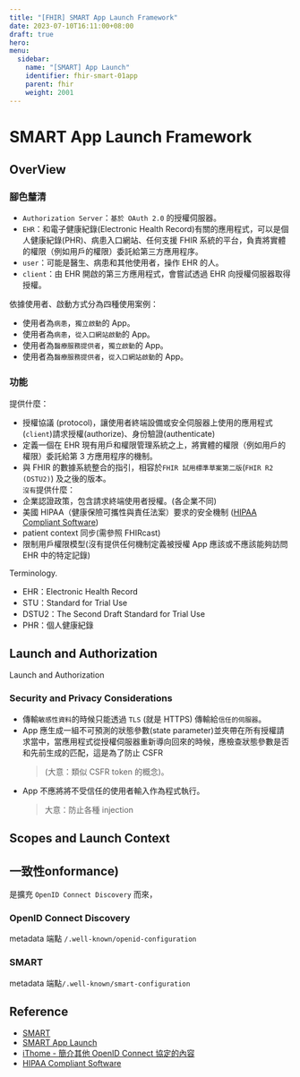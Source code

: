 ```yaml
---
title: "[FHIR] SMART App Launch Framework"
date: 2023-07-10T16:11:00+08:00
draft: true
hero: 
menu:
  sidebar:
    name: "[SMART] App Launch"
    identifier: fhir-smart-01app
    parent: fhir 
    weight: 2001
---
```

# SMART App Launch Framework
## OverView
### 腳色釐清
 - `Authorization Server`：`基於 OAuth 2.0` 的授權伺服器。
 - `EHR`：和電子健康紀錄(Electronic Health Record)有關的應用程式，可以是個人健康紀錄(PHR)、病患入口網站、任何支援 FHIR 系統的平台，負責將實體的權限（例如用戶的權限）委託給第三方應用程序。
 - `user`：可能是醫生、病患和其他使用者，操作 EHR 的人。
 - `client`：由 EHR 開啟的第三方應用程式，會嘗試透過 EHR 向授權伺服器取得授權。

依據使用者、啟動方式分為四種使用案例：
 - 使用者為`病患`，`獨立啟動`的 App。
 - 使用者為`病患`，`從入口網站啟動`的 App。
 - 使用者為`醫療服務提供者`，`獨立啟動`的 App。
 - 使用者為`醫療服務提供者`，`從入口網站啟動`的 App。

### 功能
提供什麼：
 - 授權協議 (protocol)，讓使用者終端設備或安全伺服器上使用的應用程式(`client`)請求授權(authorize)、身份驗證(authenticate)
 - 定義一個在 EHR 現有用戶和權限管理系統之上，將實體的權限（例如用戶的權限）委託給第 3 方應用程序的機制。
 - 與 FHIR 的數據系統整合的指引，相容於`FHIR 試用標準草案第二版`(`FHIR R2 (DSTU2)`) 及之後的版本。  
`沒有`提供什麼：
 - 企業認證政策，包含請求終端使用者授權。(各企業不同)
 - 美國 HIPAA（健康保險可攜性與責任法案）要求的安全機制 ([HIPAA Compliant Software](http://whatishipaa.org/hipaa-compliant-software.php))
 - patient context 同步(需參照 FHIRcast)
 - 限制用戶權限模型(沒有提供任何機制定義被授權 App 應該或不應該能夠訪問 EHR 中的特定記錄)

Terminology. 
 - EHR：Electronic Health Record
 - STU：Standard for Trial Use
 - DSTU2：The Second Draft Standard for Trial Use
 - PHR：個人健康紀錄

## Launch and Authorization
Launch and Authorization 


### Security and Privacy Considerations
 - 傳輸`敏感性資料`的時候只能透過 `TLS` (就是 HTTPS) 傳輸給`信任的伺服器`。
 - App 應生成一組不可預測的狀態參數(state parameter)並夾帶在所有授權請求當中，當應用程式從授權伺服器重新導向回來的時候，應檢查狀態參數是否和先前生成的匹配，這是為了防止 CSFR  
    > (大意：類似 CSFR token 的概念)。
 - App 不應將將不受信任的使用者輸入作為程式執行。  
    > 大意：防止各種 injection

## Scopes and Launch Context









## 一致性onformance)
是擴充 `OpenID Connect Discovery` 而來，
### OpenID Connect Discovery
metadata 端點 `/.well-known/openid-configuration`
### SMART 
metadata 端點`/.well-known/smart-configuration`
### 
## Reference
- [SMART](https://smarthealthit.org/)
- [SMART App Launch](https://build.fhir.org/ig/HL7/smart-app-launch/toc.html)
- [iThome - 簡介其他 OpenID Connect 協定的內容](https://ithelp.ithome.com.tw/articles/10227389)
- [HIPAA Compliant Software](http://whatishipaa.org/hipaa-compliant-software.php)